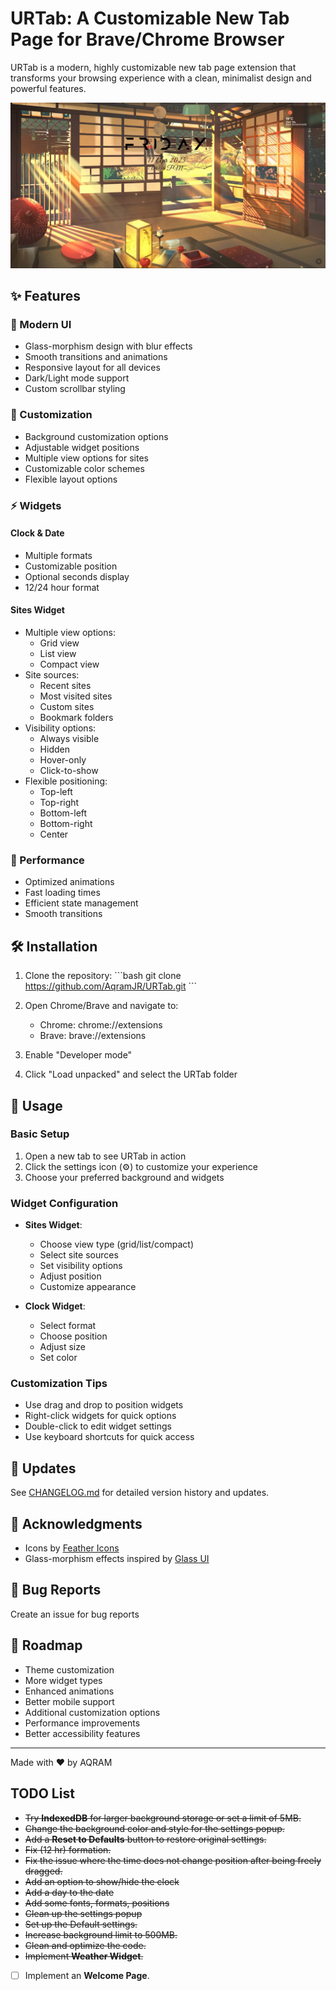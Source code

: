 # URTab: A Customizable New Tab Page for Brave/Chrome Browser

URTab is a modern, highly customizable new tab page extension that transforms your browsing experience with a clean, minimalist design and powerful features.

![URTab Preview](assets/preview.png)

## ✨ Features

### 🎨 Modern UI
- Glass-morphism design with blur effects
- Smooth transitions and animations
- Responsive layout for all devices
- Dark/Light mode support
- Custom scrollbar styling

### 🔧 Customization
- Background customization options
- Adjustable widget positions
- Multiple view options for sites
- Customizable color schemes
- Flexible layout options

### ⚡ Widgets
#### Clock & Date
- Multiple formats
- Customizable position
- Optional seconds display
- 12/24 hour format

#### Sites Widget
- Multiple view options:
  - Grid view
  - List view
  - Compact view
- Site sources:
  - Recent sites
  - Most visited sites
  - Custom sites
  - Bookmark folders
- Visibility options:
  - Always visible
  - Hidden
  - Hover-only
  - Click-to-show
- Flexible positioning:
  - Top-left
  - Top-right
  - Bottom-left
  - Bottom-right
  - Center

### 🚀 Performance
- Optimized animations
- Fast loading times
- Efficient state management
- Smooth transitions

## 🛠️ Installation

1. Clone the repository:
\`\`\`bash
git clone https://github.com/AqramJR/URTab.git
\`\`\`

2. Open Chrome/Brave and navigate to:
   - Chrome: chrome://extensions
   - Brave: brave://extensions

3. Enable "Developer mode"

4. Click "Load unpacked" and select the URTab folder

## 📖 Usage

### Basic Setup
1. Open a new tab to see URTab in action
2. Click the settings icon (⚙️) to customize your experience
3. Choose your preferred background and widgets

### Widget Configuration
- **Sites Widget**: 
  - Choose view type (grid/list/compact)
  - Select site sources
  - Set visibility options
  - Adjust position
  - Customize appearance

- **Clock Widget**:
  - Select format
  - Choose position
  - Adjust size
  - Set color

### Customization Tips
- Use drag and drop to position widgets
- Right-click widgets for quick options
- Double-click to edit widget settings
- Use keyboard shortcuts for quick access

## 🔄 Updates
See [CHANGELOG.md](CHANGELOG.md) for detailed version history and updates.

## 🙏 Acknowledgments
- Icons by [Feather Icons](https://feathericons.com/)
- Glass-morphism effects inspired by [Glass UI](https://ui.glass/)

## 🐛 Bug Reports
Create an issue for bug reports

## 🔮 Roadmap
- Theme customization
- More widget types
- Enhanced animations
- Better mobile support
- Additional customization options
- Performance improvements
- Better accessibility features

---
Made with ❤️ by AQRAM

## TODO List

- ~~Try **IndexedDB** for larger background storage or set a limit of 5MB.~~
- ~~Change the background color and style for the settings popup.~~
- ~~Add a **Reset to Defaults** button to restore original settings.~~
- ~~Fix (12 hr) formation.~~
- ~~Fix the issue where the time does not change position after being freely dragged.~~
- ~~Add an option to show/hide the clock~~
- ~~Add a day to the date~~
- ~~Add some fonts, formats, positions~~
- ~~Clean up the settings popup~~
- ~~Set up the Default settings.~~
- ~~Increase background limit to 500MB.~~
- ~~Clean and optimize the code.~~
- ~~Implement **Weather Widget**.~~
- [ ] Implement an **Welcome Page**.
